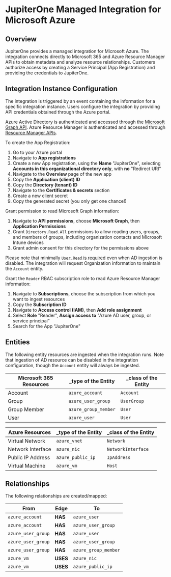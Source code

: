 # JupiterOne Managed Integration for Microsoft Azure

## Overview

JupiterOne provides a managed integration for Microsoft Azure. The integration
connects directly to Microsoft 365 and Azure Resource Manager APIs to obtain
metadata and analyze resource relationships. Customers authorize access by
creating a Service Principal (App Registration) and providing the credentials to
JupiterOne.

## Integration Instance Configuration

The integration is triggered by an event containing the information for a
specific integration instance. Users configure the integration by providing API
credentials obtained through the Azure portal.

Azure Active Directory is authenticated and accessed through the [Microsoft
Graph API][1]. Azure Resource Manager is authenticated and accessed through
[Resource Manager APIs][2].

To create the App Registration:

1. Go to your Azure portal
1. Navigate to **App registrations**
1. Create a new App registration, using the **Name** "JupiterOne", selecting
   **Accounts in this organizational directory only**, with **no** "Redirect
   URI"
1. Navigate to the **Overview** page of the new app
1. Copy the **Application (client) ID**
1. Copy the **Directory (tenant) ID**
1. Navigate to the **Certificates & secrets** section
1. Create a new client secret
1. Copy the generated secret (you only get one chance!)

Grant permission to read Microsoft Graph information:

1. Navigate to **API permissions**, choose **Microsoft Graph**, then
   **Application Permissions**
1. Grant `Directory.Read.All` permissions to allow reading users, groups, and
   members of groups, including organization contacts and Microsoft Intune
   devices
1. Grant admin consent for this directory for the permissions above

Please note that minimally [`User.Read` is required][3] even when AD ingestion
is disabled. The integration will request Organization information to maintain
the `Account` entity.

Grant the `Reader` RBAC subscription role to read Azure Resource Manager
information:

1. Navigate to **Subscriptions**, choose the subscription from which you want to
   ingest resources
1. Copy the **Subscription ID**
1. Navigate to **Access control (IAM)**, then **Add role assignment**
1. Select **Role** "Reader", **Assign access to** "Azure AD user, group, or
   service principal"
1. Search for the App "JupiterOne"

## Entities

The following entity resources are ingested when the integration runs. Note that
ingestion of AD resource can be disabled in the integration configuration,
though the `Account` entity will always be ingested.

| Microsoft 365 Resources | \_type of the Entity | \_class of the Entity |
| ----------------------- | -------------------- | --------------------- |
| Account                 | `azure_account`      | `Account`             |
| Group                   | `azure_user_group`   | `UserGroup`           |
| Group Member            | `azure_group_member` | `User`                |
| User                    | `azure_user`         | `User`                |

| Azure Resources   | \_type of the Entity | \_class of the Entity |
| ----------------- | -------------------- | --------------------- |
| Virtual Network   | `azure_vnet`         | `Network`             |
| Network Interface | `azure_nic`          | `NetworkInterface`    |
| Public IP Address | `azure_public_ip`    | `IpAddress`           |
| Virtual Machine   | `azure_vm`           | `Host`                |

## Relationships

The following relationships are created/mapped:

| From               | Edge     | To                   |
| ------------------ | -------- | -------------------- |
| `azure_account`    | **HAS**  | `azure_user`         |
| `azure_account`    | **HAS**  | `azure_user_group`   |
| `azure_user_group` | **HAS**  | `azure_user`         |
| `azure_user_group` | **HAS**  | `azure_user_group`   |
| `azure_user_group` | **HAS**  | `azure_group_member` |
| `azure_vm`         | **USES** | `azure_nic`          |
| `azure_vm`         | **USES** | `azure_public_ip`    |

[1]: https://docs.microsoft.com/en-us/graph/auth-v2-service
[2]:
  https://docs.microsoft.com/en-us/azure/azure-resource-manager/resource-manager-api-authentication
[3]: https://docs.microsoft.com/en-us/graph/api/organization-get
